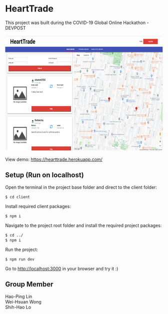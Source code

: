 # HeartTrade
This project was built during the COVID-19 Global Online Hackathon - DEVPOST<br><br>
<img src="/images/sample.PNG" width="649px" height="366px"></img><br><br>
View demo: https://hearttrade.herokuapp.com/

## Setup (Run on localhost)

Open the terminal in the project base folder and direct to the client folder: <br>
```shell
$ cd client
```
Install required client packages:
```shell
$ npm i
```
Navigate to the project root folder and install the required project packages:
```shell
$ cd ../
$ npm i
```
Run the project:
```shell
$ npm run dev
```
Go to [http://localhost:3000](http://localhost:3000) in your browser and try it :)

## Group Member
Hao-Ping Lin<br />
Wei-Hsuan Wong<br />
Shih-Hao Lo<br />
